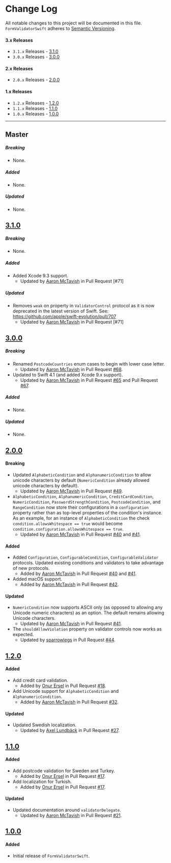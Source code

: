 # Change Log

All notable changes to this project will be documented in this file.
`FormValidatorSwift` adheres to [Semantic Versioning](http://semver.org/).

#### 3.x Releases

* `3.1.x` Releases - [3.1.0](#310)
* `3.0.x` Releases - [3.0.0](#300)

#### 2.x Releases

* `2.0.x` Releases - [2.0.0](#200)

#### 1.x Releases

* `1.2.x` Releases - [1.2.0](#120)
* `1.1.x` Releases - [1.1.0](#110)
* `1.0.x` Releases - [1.0.0](#100)

---

## Master

##### Breaking

* None.

##### Added

* None.

##### Updated

* None.

## [3.1.0](https://github.com/ustwo/formvalidator-swift/releases/tag/3.1.0)

##### Breaking

* None.

##### Added

* Added Xcode 9.3 support.
  * Updated by [Aaron McTavish](https://github.com/aamctustwo) in Pull Request [#71]

##### Updated

* Removes `weak` on property in `ValidatorControl` protocol as it is now deprecated in the latest version of Swift. See: https://github.com/apple/swift-evolution/pull/707
  * Updated by [Aaron McTavish](https://github.com/aamctustwo) in Pull Request [#71]

## [3.0.0](https://github.com/ustwo/formvalidator-swift/releases/tag/3.0.0)

##### Breaking

* Renamed `PostcodeCountries` enum cases to begin with lower case letter.
  * Updated by [Aaron McTavish](https://github.com/aamctustwo) in Pull Request [#68](https://github.com/ustwo/formvalidator-swift/pull/68).
* Updated to Swift 4.1 (and added Xcode 9.x support).
  * Updated by [Aaron McTavish](https://github.com/aamctustwo) in Pull Request [#65](https://github.com/ustwo/formvalidator-swift/pull/65) and Pull Request [#67](https://github.com/ustwo/formvalidator-swift/pull/67).

##### Added

* None.

##### Updated

* None.

## [2.0.0](https://github.com/ustwo/formvalidator-swift/releases/tag/2.0.0)

#### Breaking

* Updated `AlphabeticCondition` and `AlphanumericCondition` to allow unicode characters by default (`NumericCondition` already allowed unicode characters by default).
  * Updated by [Aaron McTavish](https://github.com/aamctustwo) in Pull Request [#49](https://github.com/ustwo/formvalidator-swift/pull/49).
* `AlphabeticCondition`, `AlphanumericCondition`, `CreditCardCondition`, `NumericCondition`, `PasswordStrengthCondition`, `PostcodeCondition`, and `RangeCondition` now store their configurations in a `configuration` property rather than as top-level properties of the condition's instance. As an example, for an instance of `AlphabeticCondition` the check `condition.allowsWhitespace == true` would become `condition.configuration.allowsWhitespace == true`.
  * Updated by [Aaron McTavish](https://github.com/aamctustwo) in Pull Request [#40](https://github.com/ustwo/formvalidator-swift/pull/40) and [#41](https://github.com/ustwo/formvalidator-swift/pull/41).

#### Added

* Added `Configuration`, `ConfigurableCondition`, `ConfigurableValidator` protocols. Updated existing conditions and validators to take advantage of new protocols.
  * Added by [Aaron McTavish](https://github.com/aamctustwo) in Pull Request [#40](https://github.com/ustwo/formvalidator-swift/pull/40) and [#41](https://github.com/ustwo/formvalidator-swift/pull/41).
* Added macOS support.
  * Added by [Aaron McTavish](https://github.com/aamctustwo) in Pull Request [#42](https://github.com/ustwo/formvalidator-swift/pull/42).

#### Updated

* `NumericCondition` now supports ASCII only (as opposed to allowing any Unicode numeric characters) as an option. The default remains allowing Unicode characters.
  * Updated by [Aaron McTavish](https://github.com/aamctustwo) in Pull Request [#41](https://github.com/ustwo/formvalidator-swift/pull/41).
* The `shouldAllowViolation` property on validator controls now works as expected.
  * Updated by [sparrowlegs](https://github.com/sparrowlegs) in Pull Request [#44](https://github.com/ustwo/formvalidator-swift/pull/44).

## [1.2.0](https://github.com/ustwo/formvalidator-swift/releases/tag/1.2.0)

#### Added

* Add credit card validation.
  * Added by [Onur Ersel](https://github.com/onurersel) in Pull Request [#18](https://github.com/ustwo/formvalidator-swift/pull/18).
* Add Unicode support for `AlphabeticCondition` and `AlphanumericCondition`.
  * Added by [Aaron McTavish](https://github.com/aamctustwo) in Pull Request [#32](https://github.com/ustwo/formvalidator-swift/pull/32).

#### Updated

* Updated Swedish localization.
  * Updated by [Axel Lundbäck](https://github.com/axellundback) in Pull Request [#27](https://github.com/ustwo/formvalidator-swift/pull/27).

## [1.1.0](https://github.com/ustwo/formvalidator-swift/releases/tag/1.1.0)

#### Added

* Add postcode validation for Sweden and Turkey.
  * Added by [Onur Ersel](https://github.com/onurersel) in Pull Request [#17](https://github.com/ustwo/formvalidator-swift/pull/17).
* Add localization for Turkish.
  * Added by [Onur Ersel](https://github.com/onurersel) in Pull Request [#17](https://github.com/ustwo/formvalidator-swift/pull/17).

#### Updated

* Updated documentation around `validatorDelegate`.
  * Updated by [Aaron McTavish](https://github.com/aamctustwo) in Pull Request [#21](https://github.com/ustwo/formvalidator-swift/pull/21).

## [1.0.0](https://github.com/ustwo/formvalidator-swift/releases/tag/1.0.0)

#### Added

* Initial release of `FormValidatorSwift`.
